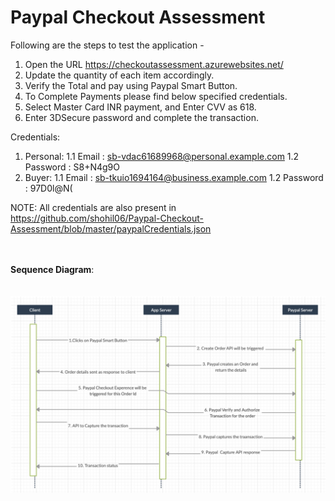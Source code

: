 # Paypal Checkout Assessment
<p>
Following are the steps to test the application -

1. Open the URL https://checkoutassessment.azurewebsites.net/
2. Update the quantity of each item accordingly.
3. Verify the Total and pay using Paypal Smart Button.
4. To Complete Payments please find below specified credentials.
5. Select Master Card INR payment, and Enter CVV as 618.
6. Enter 3DSecure password and complete the transaction.

Credentials:
1. Personal:
	1.1 Email : sb-vdac61689968@personal.example.com
    1.2 Password : S8+N4g9O
2. Buyer:
	1.1 Email : sb-tkuio1694164@business.example.com
	1.2 Password : 97D0l@N(

NOTE: All credentials are also present in https://github.com/shohil06/Paypal-Checkout-Assessment/blob/master/paypalCredentials.json
</p>


<br/><br/>
<b>Sequence Diagram</b>:
<br/><br/><br/>
![alt text](https://github.com/shohil06/Paypal-Checkout-Assessment/blob/master/Sequence%20Diagram.png)
